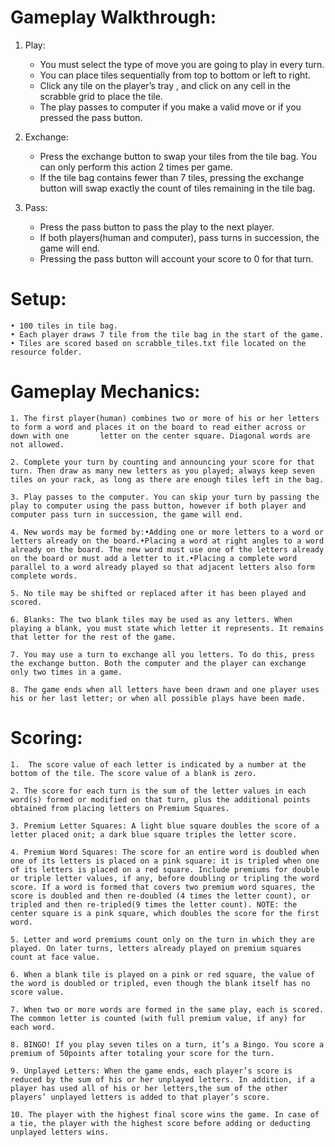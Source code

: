 # Gameplay Walkthrough:
1. Play:
    - You must select the type of move you are going to play in every turn.
    - You can place tiles sequentially from top to bottom or left to right.
    - Click any tile on the player’s tray , and click on any cell in the scrabble grid to place the tile.
    - The play passes to computer if you make a valid move or if you pressed the pass button.
     
2. Exchange:
    - Press the exchange button to swap your tiles from the tile bag. You can only perform this action 2 times per game.
    - If the tile bag contains fewer than 7 tiles, pressing the exchange button will swap exactly the count of tiles remaining in the tile bag.
   
3. Pass:
    - Press the pass button to pass the play to the next player.
    - If both players(human and computer), pass turns in succession, the game will end.
    - Pressing the pass button will account your score to 0 for that turn.


# Setup:

    • 100 tiles in tile bag.
    • Each player draws 7 tile from the tile bag in the start of the game.
    • Tiles are scored based on scrabble_tiles.txt file located on the resource folder.

# Gameplay Mechanics:

    1. The first player(human) combines two or more of his or her letters to form a word and places it on the board to read either across or down with one       letter on the center square. Diagonal words are not allowed.

    2. Complete your turn by counting and announcing your score for that turn. Then draw as many new letters as you played; always keep seven tiles on your rack, as long as there are enough tiles left in the bag.

    3. Play passes to the computer. You can skip your turn by passing the play to computer using the pass button, however if both player and computer pass turn in succession, the game will end.

    4. New words may be formed by:•Adding one or more letters to a word or letters already on the board.•Placing a word at right angles to a word already on the board. The new word must use one of the letters already on the board or must add a letter to it.•Placing a complete word parallel to a word already played so that adjacent letters also form complete words.

    5. No tile may be shifted or replaced after it has been played and scored.

    6. Blanks: The two blank tiles may be used as any letters. When playing a blank, you must state which letter it represents. It remains that letter for the rest of the game.

    7. You may use a turn to exchange all you letters. To do this, press the exchange button. Both the computer and the player can exchange only two times in a game.

    8. The game ends when all letters have been drawn and one player uses his or her last letter; or when all possible plays have been made.

# Scoring:

    1.  The score value of each letter is indicated by a number at the bottom of the tile. The score value of a blank is zero.

    2. The score for each turn is the sum of the letter values in each word(s) formed or modified on that turn, plus the additional points obtained from placing letters on Premium Squares.

    3. Premium Letter Squares: A light blue square doubles the score of a letter placed onit; a dark blue square triples the letter score.

    4. Premium Word Squares: The score for an entire word is doubled when one of its letters is placed on a pink square: it is tripled when one of its letters is placed on a red square. Include premiums for double or triple letter values, if any, before doubling or tripling the word score. If a word is formed that covers two premium word squares, the score is doubled and then re-doubled (4 times the letter count), or tripled and then re-tripled(9 times the letter count). NOTE: the center square is a pink square, which doubles the score for the first word.

    5. Letter and word premiums count only on the turn in which they are played. On later turns, letters already played on premium squares count at face value.

    6. When a blank tile is played on a pink or red square, the value of the word is doubled or tripled, even though the blank itself has no score value.

    7. When two or more words are formed in the same play, each is scored. The common letter is counted (with full premium value, if any) for each word.

    8. BINGO! If you play seven tiles on a turn, it’s a Bingo. You score a premium of 50points after totaling your score for the turn.

    9. Unplayed Letters: When the game ends, each player’s score is reduced by the sum of his or her unplayed letters. In addition, if a player has used all of his or her letters,the sum of the other players’ unplayed letters is added to that player’s score.
    
    10. The player with the highest final score wins the game. In case of a tie, the player with the highest score before adding or deducting unplayed letters wins.

